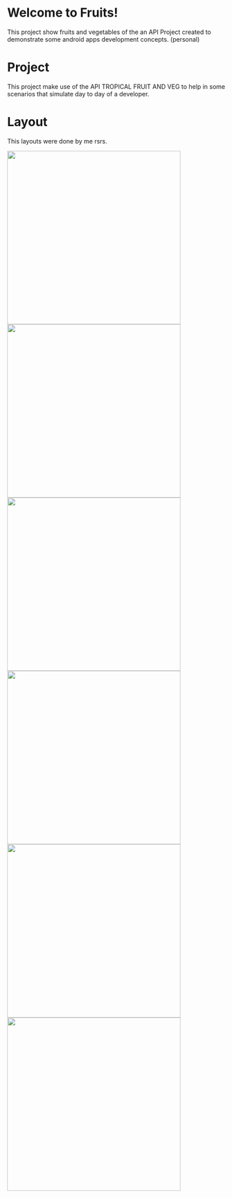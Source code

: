 # Welcome to Fruits!
This project show fruits and vegetables of the an  API
Project created to demonstrate some android apps development concepts. (personal)

# Project
This project make use of the  API TROPICAL FRUIT AND VEG to help in some scenarios that simulate day to day of a developer.

# Layout
This layouts were done by me rsrs.

<img src="https://github.com/dijoncavalcante/Fruits/blob/main/Screenshot_20210309-170331_Fruits.jpg" width="400">
<img src="https://github.com/dijoncavalcante/Fruits/blob/main/Screenshot_20210309-170433_Fruits.jpg" width="400">
<img src="https://github.com/dijoncavalcante/Fruits/blob/main/Screenshot_20210309-170444_Fruits.jpg" width="400">
<img src="https://github.com/dijoncavalcante/Fruits/blob/main/Screenshot_20210309-170342_Fruits.jpg" width="400">
<img src="https://github.com/dijoncavalcante/Fruits/blob/main/Screenshot_20210309-170400_Fruits.jpg" width="400">
<img src="https://github.com/dijoncavalcante/Fruits/blob/main/Screenshot_20210309-170535_Fruits.jpg" width="400">

